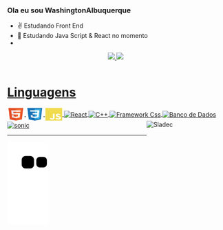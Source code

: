 ### Ola eu sou WashingtonAlbuquerque

- ✌ Estudando Front End
- 🎨 Estudando Java Script & React no momento
- 

<div align="center">
  <a href="https://github.com/WashingtonAlbuquerque">
  <img height="150em" src="https://github-readme-stats.vercel.app/api?username=washingtonalbuquerque&show_icons=true&theme=tokyonight&include_all_commits=true&count_private=true"/>
  <img height="150em" src="https://github-readme-stats.vercel.app/api/top-langs/?username=WashingtonAlbuquerque&layout=compact&langs_count=7&theme=tokyonight"/>
</div>
<div style="display: inline_block"><br>
  <h1> Linguagens </h1>
 <img align="center" alt="SLADE-HTML" height="30" width="40" src="https://raw.githubusercontent.com/devicons/devicon/master/icons/html5/html5-original.svg">
 <img align="center" alt="SLADE-CSS" height="30" width="40" src="https://raw.githubusercontent.com/devicons/devicon/master/icons/css3/css3-original.svg"> 
 <img align="center" alt="SLADE-JS" height="30" width="40" src="https://raw.githubusercontent.com/devicons/devicon/master/icons/javascript/javascript-plain.svg">
 <img align="center" alt="React" src="https://img.shields.io/badge/React-20232A?style=for-the-badge&logo=react&logoColor=61DAFB">
<img align="center" alt= "C++" height="30" width="40" src= "https://raw.githubusercontent.com/jmnote/z-icons/master/svg/cpp.svg">
<img align="center" alt="Framework Css" src="https://img.shields.io/badge/Tailwind_CSS-38B2AC?style=for-the-badge&logo=tailwind-css&logoColor=black">
<img align="center" alt="Banco de Dados" src="https://img.shields.io/badge/MySQL-00000F?style=for-the-badge&logo=mysql&logoColor=white">
  
  
  


  
</div>
  </div>

  <div>
<img align="right" alt="Sladec" height="180px" width="180px" src="https://media.discordapp.net/attachments/884455625902391348/914895470269173850/Webp.net-gifmaker_1.gif?width=465&height=465">
 <img  class="sonic" align= "center" alt="sonic" height="40" width="50" src="https://thumbs.gfycat.com/MiserlyUncomfortableCusimanse-max-1mb.gif">
    
 
</div> 
<hr>

![Snake animation](https://github.com/WashingtonAlbuquerque/WashingtonAlbuquerque/blob/output/github-contribution-grid-snake.svg)




